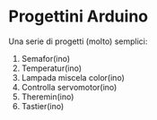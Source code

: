 # Progettini Arduino
Una serie di progetti (molto) semplici:
1. Semafor(ino)
2. Temperatur(ino)
3. Lampada miscela color(ino)
4. Controlla servomotor(ino)
5. Theremin(ino)
6. Tastier(ino)
